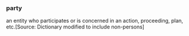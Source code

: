 ### party

an entity who participates or is concerned in an action, proceeding, plan, etc.[Source: Dictionary  modified to include non-persons]